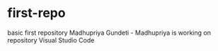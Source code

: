 # first-repo
basic first repository
Madhupriya Gundeti - Madhupriya is working on repository
Visual Studio Code